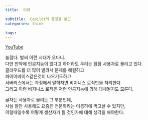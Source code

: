 ```yaml
---
title:  미래

subtitle:  Copilot의 등장을 보고
categories: think

tags: 
---
```


  
  
[YouTube](https://youtu.be/x_Yw2f161CU)  
  
놀랍다. 벌써 이런 시대가 오다니.  
다만 만약에 인공지능이 없다고 하더라도 우리는 점점 사용자로 몰리고 있다.  
클라우드를 더 많이 빌려서 문제를 해결하고  
파이어베이스같은것이 나오기도하고  
서버리스에서는 과정해서 말하자면 비지니스 로직만을 처리한다.  
그리고 이런 비지니스 로직은 저런 인공지능에 의해 대체될지도 모른다.  
  
골자는 사용자로 몰리는 그 부분인데,  
사실 잘만 사용해도 요즘은 전문화라는 이름하에 먹고살 수 있지만,  
이럴때일수록 어떻게 생산자가 될 것인가에 대해 생각을 해야한다.  
